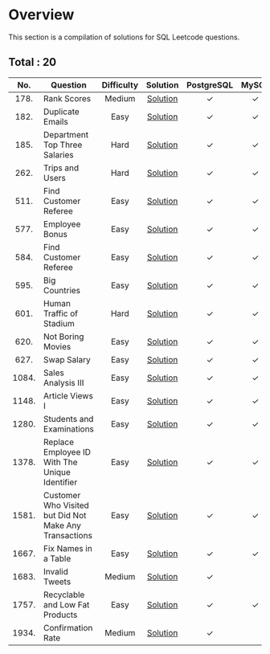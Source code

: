 # Overview

This section is a compilation of solutions for SQL Leetcode questions.


## Total : 20


| No. | Question | Difficulty | Solution | PostgreSQL | MySQL | Oracle |
|:---:|----------|:----------:|:--------:|:----------:|:-----:|:------:|
| 178. | Rank Scores | Medium | [Solution](https://github.com/ezryn-zaharoff/leetcode-solutions/blob/master/sql/Q0178.md) | ✓ | ✓ | ✓ |
| 182. | Duplicate Emails | Easy | [Solution](https://github.com/ezryn-zaharoff/leetcode-solutions/blob/master/sql/Q0182.md) | ✓ | ✓ | ✓ |
| 185. | Department Top Three Salaries | Hard | [Solution](https://github.com/ezryn-zaharoff/leetcode-solutions/blob/master/sql/Q0185.md) | ✓ | ✓ | ✓ |
| 262. | Trips and Users | Hard | [Solution](https://github.com/ezryn-zaharoff/leetcode-solutions/blob/master/sql/Q0262.md) | ✓ | ✓ | ✓ |
| 511. | Find Customer Referee | Easy | [Solution](https://github.com/ezryn-zaharoff/leetcode-solutions/blob/master/sql/Q0511.md) | ✓ | ✓ | ✓ |
| 577. | Employee Bonus | Easy | [Solution](https://github.com/ezryn-zaharoff/leetcode-solutions/blob/master/sql/Q0577.md) | ✓ | ✓ | ✓ |
| 584. | Find Customer Referee | Easy | [Solution](https://github.com/ezryn-zaharoff/leetcode-solutions/blob/master/sql/Q0584.md) | ✓ | ✓ | ✓ |
| 595. | Big Countries | Easy | [Solution](https://github.com/ezryn-zaharoff/leetcode-solutions/blob/master/sql/Q0595.md) | ✓ | ✓ | ✓ |
| 601. | Human Traffic of Stadium | Hard | [Solution](https://github.com/ezryn-zaharoff/leetcode-solutions/blob/master/sql/Q0601.md) | ✓ | ✓ | ✓ |
| 620. | Not Boring Movies | Easy | [Solution](https://github.com/ezryn-zaharoff/leetcode-solutions/blob/master/sql/Q0620.md) | ✓ | ✓ | ✓ |
| 627. | Swap Salary | Easy | [Solution](https://github.com/ezryn-zaharoff/leetcode-solutions/blob/master/sql/Q0627.md) | ✓ | ✓ | ✓ |
| 1084. | Sales Analysis III | Easy | [Solution](https://github.com/ezryn-zaharoff/leetcode-solutions/blob/master/sql/Q1084.md) | ✓ | ✓ | ✓ |
| 1148. | Article Views I | Easy | [Solution](https://github.com/ezryn-zaharoff/leetcode-solutions/blob/master/sql/Q1148.md) | ✓ | ✓ | ✓ |
| 1280. | Students and Examinations | Easy | [Solution](https://github.com/ezryn-zaharoff/leetcode-solutions/blob/master/sql/Q1280.md) | ✓ | ✓ | ✓ |
| 1378. | Replace Employee ID With The Unique Identifier | Easy | [Solution](https://github.com/ezryn-zaharoff/leetcode-solutions/blob/master/sql/Q1378.md) | ✓ | ✓ | ✓ |
| 1581. | Customer Who Visited but Did Not Make Any Transactions | Easy | [Solution](https://github.com/ezryn-zaharoff/leetcode-solutions/blob/master/sql/Q1581.md) | ✓ | ✓ | ✓ |
| 1667. | Fix Names in a Table | Easy | [Solution](https://github.com/ezryn-zaharoff/leetcode-solutions/blob/master/sql/Q1667.md) | ✓ | ✓ | ✓ |
| 1683. | Invalid Tweets | Medium | [Solution](https://github.com/ezryn-zaharoff/leetcode-solutions/blob/master/sql/Q1683.md) | ✓ |  |  |
| 1757. | Recyclable and Low Fat Products | Easy | [Solution](https://github.com/ezryn-zaharoff/leetcode-solutions/blob/master/sql/Q1757.md) | ✓ | ✓ | ✓ |
| 1934. | Confirmation Rate | Medium | [Solution](https://github.com/ezryn-zaharoff/leetcode-solutions/blob/master/sql/Q1934.md) | ✓ |  |  |